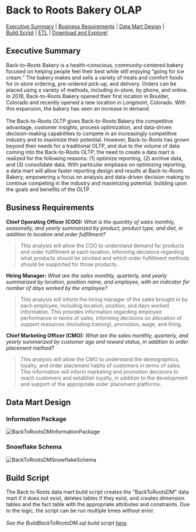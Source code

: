 <a name="top"></a>

# Back to Roots Bakery OLAP
[Executive Summary](#ExecutiveSummary) | [Business Requirements](#BusinessRequirements) | [Data Mart Design](#DataMartDesign) |
<br>[Build Script](#BuildScript) | [ETL](#ETL) | [Download and Explore!](#DownloadExplore)

<a name="ExecutiveSummary"></a>
## Executive Summary
Back-to-Roots Bakery is a health-conscious, community-centered bakery focused on helping people feel their best while still enjoying “going for ice cream.” The bakery makes and sells a variety of treats and comfort foods for in-store ordering, pre-ordered pick-up, and delivery. Orders can be placed using a variety of methods, including in-store, by phone, and online. In 2018, Back-to-Roots Bakery opened their first location in Boulder, Colorado and recently opened a new location in Longmont, Colorado. With this expansion, the bakery has seen an increase in demand.
<br>
<br>The Back-to-Roots OLTP gives Back-to-Roots Bakery the competitive advantage, customer insights, process optimization, and data-driven decision-making capabilities to compete in an increasingly competitive industry and to maximize their potential. However, Back-to-Roots has grown beyond their needs for a traditional OLTP, and due to the volume of data coming into the Back-to-Roots OLTP, the need to create a data mart is realized for the following reasons: (1) optimize reporting, (2) archive data, and (3) consolidate data. With particular emphasis on optimizing reporting, a data mart will allow faster reporting design and results at Back-to-Roots Bakery, empowering a focus on analysis and data-driven decision making to continue competing in the industry and maximizing potential, building upon the goals and benefits of the OLTP.
<br>

<a name="BusinessRequirements"></a>
## Business Requirements
<b>Chief Operating Officer (COO):</b> <i>What is the quantity of sales monthly, seasonally, and yearly summarized by product, product type, and diet, in addition to location and order fulfillment?</i>
<blockquote>This analysis will allow the COO to understand demand for products and order fulfillment at each location, informing decisions regarding what products should be stocked and which order fulfillment methods should be supported for those products.</blockquote>

<b>Hiring Manager:</b> <i>What are the sales monthly, quarterly, and yearly summarized by location, position name, and employee, with an indicator for number of days worked by the employee?</i>
<blockquote>This analysis will inform the hiring manager of the sales brought in by each employee, including location, position, and days worked information. This provides information regarding employee performance in terms of sales, informing decisions on allocation of support resources (including training), promotion, wage, and firing.</blockquote>

<b>Chief Marketing Officer (CMO):</b> <i>What are the sales monthly, quarterly, and yearly summarized by customer age and reward status, in addition to order placement method?</i>
<blockquote>This analysis will allow the CMO to understand the demographics, loyalty, and order placement habits of customers in terms of sales. This information will inform marketing and promotion decisions to reach customers and establish loyalty, in addition to the development and support of the appropriate order placement platforms.</blockquote>

<a name="DataMartDesign"></a>
## Data Mart Design
### Information Package

![BackToRootsDMInformationPackage](https://user-images.githubusercontent.com/91146906/138394990-ba725c47-4bd2-4478-aa8c-23640d321c27.png)

### Snowflake Schema

![BackToRootsDMSnowflakeSchema](https://user-images.githubusercontent.com/91146906/138395442-53585d50-d802-4794-bf6c-3b6ec1aeb7df.png)

<a name="BuildScript"></a>
## Build Script
The Back to Roots data mart build script creates the "BackToRootsDM" data mart if it does not exist, deletes tables if they exist, and creates dimension tables and the fact table with the appropriate attributes and constraints. Due to the logic, the script can be run multiple times without error.
<br>
<br><i>See the BuildBackToRootsDM.sql build script [here](../BackToRootsOLAP/BuildBackToRootsDM.sql).</i>
